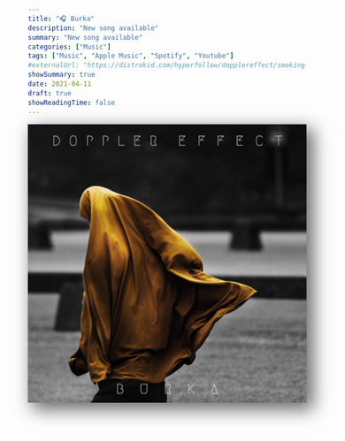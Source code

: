 ```yaml
---
title: "🎧 Burka"
description: "New song available"
summary: "New song available"
categories: ["Music"]
tags: ["Music", "Apple Music", "Spotify", "Youtube"]
#externalUrl: "https://distrokid.com/hyperfollow/dopplereffect/smoking-with-a-ninja"
showSummary: true
date: 2021-04-11
draft: true
showReadingTime: false
---
```


<img style="box-shadow: 10px 10px 30px 2px rgba(0,0,0,0.6);" src="featured.jpg"/>